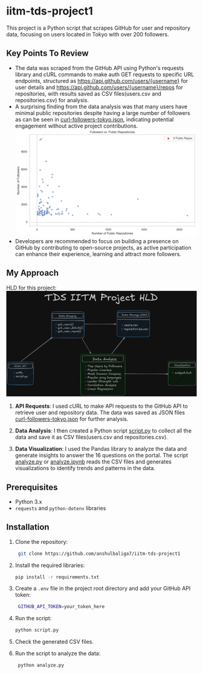 # iitm-tds-project1

This project is a Python script that scrapes GitHub for user and repository data, focusing on users located in Tokyo with over 200 followers.

## Key Points To Review

- The data was scraped from the GitHub API using Python's requests library and cURL commands to make auth GET requests to specific URL endpoints, structured as https://api.github.com/users/{username} for user details and https://api.github.com/users/{username}/repos for repositories, with results saved as CSV files(users.csv and repositories.csv) for analysis.
- A surprising finding from the data analysis was that many users have minimal public repositories despite having a large number of followers as can be seen in [curl-followers-tokyo.json](curl-followers-tokyo.json), indicating potential engagement without active project contributions.
![Public repos vs Number of followers](interesting-fact.png)
- Developers are recommended to focus on building a presence on GitHub by contributing to open-source projects, as active participation can enhance their experience, learning and attract more followers.

## My Approach
HLD for this project:
![High Level Design](tds-project-hld.png)

1. **API Requests**: I used cURL to make API requests to the GitHub API to retrieve user and repository data. The data was saved as JSON files [curl-followers-tokyo.json](curl-followers-tokyo.json) for further analysis.

2. **Data Analysis**: I then created a Python script [script.py](script.py) to collect all the data and save it as CSV files(users.csv and repositories.csv).

3. **Data Visualization**: I used the Pandas library to analyze the data and generate insights to answer the 16 questions on the portal. The script [analyze.py](analyze.py) or [analyze.ipynb](analyze.ipynb) reads the CSV files and generates visualizations to identify trends and patterns in the data.

## Prerequisites

- Python 3.x
- `requests` and `python-dotenv` libraries

## Installation

1. Clone the repository:

   ```bash
    git clone https://github.com/anshulbaliga7/iitm-tds-project1
    ```
2. Install the required libraries:

   ```bash
   pip install -r requirements.txt
   ```
3. Create a `.env` file in the project root directory and add your GitHub API token:

   ```bash
    GITHUB_API_TOKEN=your_token_here
    ```
4. Run the script:

   ```bash
   python script.py
   ```

5. Check the generated CSV files.

6. Run the script to analyze the data:

   ```bash
    python analyze.py
    ```